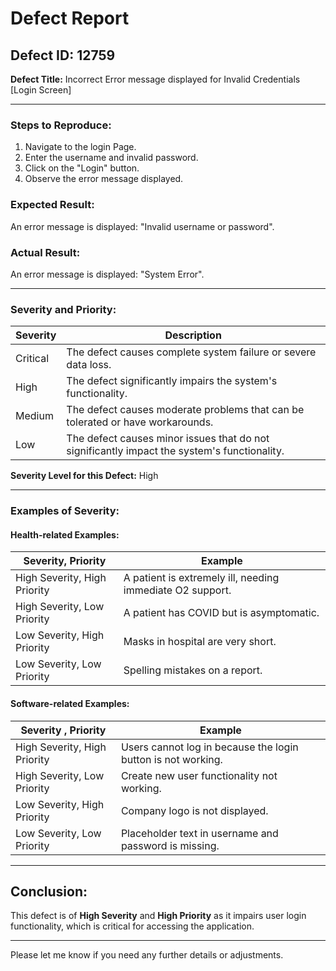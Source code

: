 # Defect Report

## Defect ID: 12759

**Defect Title:** Incorrect Error message displayed for Invalid Credentials [Login Screen]

---

### Steps to Reproduce:
1. Navigate to the login Page.
2. Enter the username and invalid password.
3. Click on the "Login" button.
4. Observe the error message displayed.

### Expected Result:
An error message is displayed: "Invalid username or password".

### Actual Result:
An error message is displayed: "System Error".

---

### Severity and Priority:

| **Severity**             | **Description**                                                        |
|--------------------------|------------------------------------------------------------------------|
| Critical                 | The defect causes complete system failure or severe data loss.          |
| High                     | The defect significantly impairs the system's functionality.            |
| Medium                   | The defect causes moderate problems that can be tolerated or have workarounds. |
| Low                      | The defect causes minor issues that do not significantly impact the system's functionality. |

**Severity Level for this Defect:** High

---

### Examples of Severity:

#### **Health-related Examples:**

| **Severity**, **Priority**             | **Example**                                                   |
|--------------------------|----------------------------------------------------------------|
| High Severity, High Priority    | A patient is extremely ill, needing immediate O2 support.       |
| High Severity, Low Priority     | A patient has COVID but is asymptomatic.                       |
| Low Severity, High Priority     | Masks in hospital are very short.                              |
| Low Severity, Low Priority      | Spelling mistakes on a report.                                 |

#### **Software-related Examples:**

| **Severity** , **Priority**            | **Example**                                                   |
|--------------------------|----------------------------------------------------------------|
| High Severity, High Priority    | Users cannot log in because the login button is not working.   |
| High Severity, Low Priority     | Create new user functionality not working.                    |
| Low Severity, High Priority     | Company logo is not displayed.                                |
| Low Severity, Low Priority      | Placeholder text in username and password is missing.          |

---

## Conclusion:
This defect is of **High Severity** and **High Priority** as it impairs user login functionality, which is critical for accessing the application.

---

Please let me know if you need any further details or adjustments.
